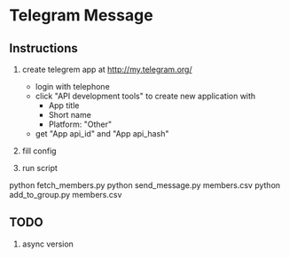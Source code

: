 Telegram Message
===

## Instructions

1. create telegrem app at http://my.telegram.org/

    - login with telephone
    - click "API development tools" to create new application with
      - App title
      - Short name
      - Platform: "Other"
    - get "App api_id" and "App api_hash"

2. fill config
3. run script

python fetch_members.py
python send_message.py members.csv
python add_to_group.py members.csv

## TODO

1. async version
